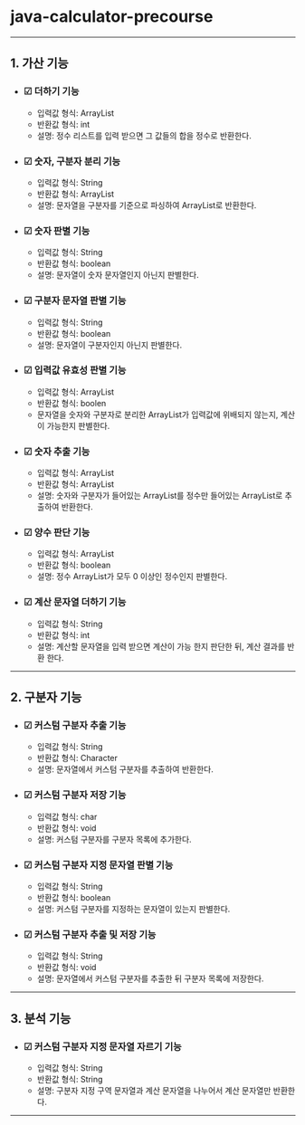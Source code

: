 # java-calculator-precourse

***

## 1. 가산 기능

- ### ☑ 더하기 기능
    - 입력값 형식: ArrayList<Integer>
    - 반환값 형식: int
    - 설명: 정수 리스트를 입력 받으면 그 값들의 합을 정수로 반환한다.

- ### ☑ 숫자, 구분자 분리 기능
    - 입력값 형식: String
    - 반환값 형식: ArrayList<String>
    - 설명: 문자열을 구분자를 기준으로 파싱하여 ArrayList로 반환한다.

- ### ☑ 숫자 판별 기능
    - 입력값 형식: String
    - 반환값 형식: boolean
    - 설명: 문자열이 숫자 문자열인지 아닌지 판별한다.

- ### ☑ 구분자 문자열 판별 기능
    - 입력값 형식: String
    - 반환값 형식: boolean
    - 설명: 문자열이 구분자인지 아닌지 판별한다.

- ### ☑ 입력값 유효성 판별 기능
    - 입력값 형식: ArrayList<String>
    - 반환값 형식: boolen
    - 문자열을 숫자와 구분자로 분리한 ArrayList가 입력값에 위배되지 않는지, 계산이 가능한지 판별한다.

- ### ☑ 숫자 추출 기능
    - 입력값 형식: ArrayList<String>
    - 반환값 형식: ArrayList<Integer>
    - 설명: 숫자와 구분자가 들어있는 ArrayList를 정수만 들어있는 ArrayList로 추출하여 반환한다.

- ### ☑ 양수 판단 기능
    - 입력값 형식: ArrayList<Integer>
    - 반환값 형식: boolean
    - 설명: 정수 ArrayList가 모두 0 이상인 정수인지 판별한다.

- ### ☑ 계산 문자열 더하기 기능
    - 입력값 형식: String
    - 반환값 형식: int
    - 설명: 계산할 문자열을 입력 받으면 계산이 가능 한지 판단한 뒤, 계산 결과를 반환 한다.

***

## 2. 구분자 기능

- ### ☑ 커스텀 구분자 추출 기능
    - 입력값 형식: String
    - 반환값 형식: Character
    - 설명: 문자열에서 커스텀 구분자를 추출하여 반환한다.

- ### ☑ 커스텀 구분자 저장 기능
    - 입력값 형식: char
    - 반환값 형식: void
    - 설명: 커스텀 구분자를 구분자 목록에 추가한다.

- ### ☑ 커스텀 구분자 지정 문자열 판별 기능
    - 입력값 형식: String
    - 반환값 형식: boolean
    - 설명: 커스텀 구분자를 지정하는 문자열이 있는지 판별한다.

- ### ☑ 커스텀 구분자 추출 및 저장 기능
    - 입력값 형식: String
    - 반환값 형식: void
    - 설명: 문자열에서 커스텀 구분자를 추출한 뒤 구분자 목록에 저장한다.

***

## 3. 분석 기능

- ### ☑ 커스텀 구분자 지정 문자열 자르기 기능
    - 입력값 형식: String
    - 반환값 형식: String
    - 설명: 구분자 지정 구역 문자열과 계산 문자열을 나누어서 계산 문자열만 반환한다.

***